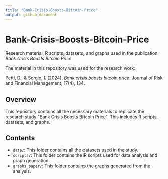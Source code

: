 ```yaml
---
title: "Bank-Crisis-Boosts-Bitcoin-Price"
output: github_document
---
```


# Bank-Crisis-Boosts-Bitcoin-Price

Research material, R scripts, datasets, and graphs used in the publication *Bank Crisis Boosts Bitcoin Price*.

The material in this repository was used for the research work:

Petti, D., & Sergio, I. (2024). *Bank crisis boosts bitcoin price*. Journal of Risk and Financial Management, 17(4), 134.

## Overview

This repository contains all the necessary materials to replicate the research study "Bank Crisis Boosts Bitcoin Price". This includes R scripts, datasets, and graphs.

## Contents

- `data/`: This folder contains all the datasets used in the study.
- `scripts/`: This folder contains the R scripts used for data analysis and graph generation.
- `graphs_paper/`: This folder contains the graphs generated from the analysis.
